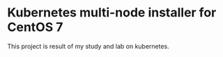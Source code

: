 # Kubernetes multi-node installer for CentOS 7

This project is result of my study and lab on kubernetes.
